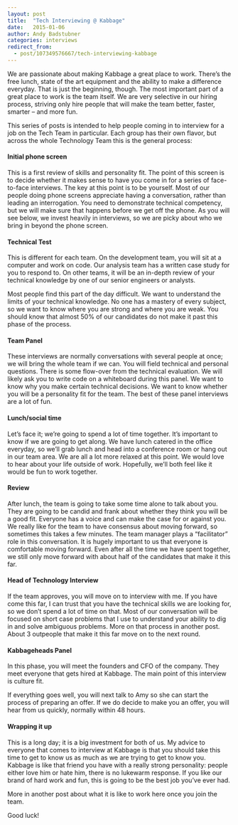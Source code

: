 ```yaml
---
layout: post
title:  "Tech Interviewing @ Kabbage"
date:   2015-01-06
author: Andy Badstubner
categories: interviews
redirect_from:
  - post/107349576667/tech-interviewing-kabbage
---
```

We are passionate about making Kabbage a great place to work. There’s the free lunch, state of the art equipment and the ability to make a difference everyday. That is just the beginning, though. The most important part of a great place to work is the team itself. We are very selective in our hiring process, striving only hire people that will make the team better, faster, smarter – and more fun.

This series of posts is intended to help people coming in to interview for a job on the Tech Team in particular. Each group has their own flavor, but across the whole Technology Team this is the general process:

#### Initial phone screen
This is a first review of skills and personality fit. The point of this screen is to decide whether it makes sense to have you come in for a series of face-to-face interviews. The key at this point is to be yourself. Most of our people doing phone screens appreciate having a conversation, rather than leading an interrogation. You need to demonstrate technical competency, but we will make sure that happens before we get off the phone. As you will see below, we invest heavily in interviews, so we are picky about who we bring in beyond the phone screen.

#### Technical Test
This is different for each team. On the development team, you will sit at a computer and work on code. Our analysis team has a written case study for you to respond to. On other teams, it will be an in-depth review of your technical knowledge by one of our senior engineers or analysts.

Most people find this part of the day difficult. We want to understand the limits of your technical knowledge. No one has a mastery of every subject, so we want to know where you are strong and where you are weak. You should know that almost 50% of our candidates do not make it past this phase of the process.

#### Team Panel
These interviews are normally conversations with several people at once; we will bring the whole team if we can. You will field technical and personal questions. There is some flow-over from the technical evaluation. We will likely ask you to write code on a whiteboard during this panel. We want to know why you make certain technical decisions. We want to know whether you will be a personality fit for the team. The best of these panel interviews are a lot of fun.

#### Lunch/social time
Let’s face it; we’re going to spend a lot of time together. It’s important to know if we are going to get along. We have lunch catered in the office everyday, so we’ll grab lunch and head into a conference room or hang out in our team area. We are all a lot more relaxed at this point. We would love to hear about your life outside of work. Hopefully, we’ll both feel like it would be fun to work together.

#### Review
After lunch, the team is going to take some time alone to talk about you. They are going to be candid and frank about whether they think you will be a good fit. Everyone has a voice and can make the case for or against you. We really like for the team to have consensus about moving forward, so sometimes this takes a few minutes. The team manager plays a “facilitator” role in this conversation. It is hugely important to us that everyone is comfortable moving forward. Even after all the time we have spent together, we still only move forward with about half of the candidates that make it this far.

#### Head of Technology Interview
If the team approves, you will move on to interview with me. If you have come this far, I can trust that you have the technical skills we are looking for, so we don’t spend a lot of time on that. Most of our conversation will be focused on short case problems that I use to understand your ability to dig in and solve ambiguous problems. More on that process in another post. About 3 outpeople that make it this far move on to the next round.

#### Kabbageheads Panel
In this phase, you will meet the founders and CFO of the company. They meet everyone that gets hired at Kabbage. The main point of this interview is culture fit.

If everything goes well, you will next talk to Amy so she can start the process of preparing an offer. If we do decide to make you an offer, you will hear from us quickly, normally within 48 hours.

#### Wrapping it up
This is a long day; it is a big investment for both of us. My advice to everyone that comes to interview at Kabbage is that you should take this time to get to know us as much as we are trying to get to know you. Kabbage is like that friend you have with a really strong personality: people either love him or hate him, there is no lukewarm response. If you like our brand of hard work and fun, this is going to be the best job you’ve ever had.

More in another post about what it is like to work here once you join the team.

Good luck!
